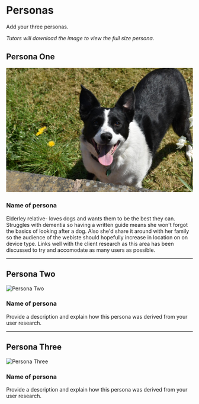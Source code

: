 # Personas

Add your three personas.

*Tutors will download the image to view the full size persona*.

<!-- edit as required -->

## Persona One

<img src="sp2-media/DSC_0080_Original.png" alt="Elderley Disabled Persona" width="1000">

### Name of persona
Elderley relative- loves dogs and wants them to be the best they can. Struggles with dementia so having a written guide means she won't forgot the basics of looking after a dog. Also she'd share it around with her family so the audience of the webiste should hopefully increase in location on on device type. Links well with the client research as this area has been discussed to try and accomodate as many users as possible.

---

## Persona Two

<img src="sp1-media/persona.png" alt="Persona Two" width="1000">

### Name of persona
Provide a description and explain how this persona was derived from your user research.

---

## Persona Three

<img src="sp1-media/persona.png" alt="Persona Three" width="1000">

### Name of persona
Provide a description and explain how this persona was derived from your user research.
